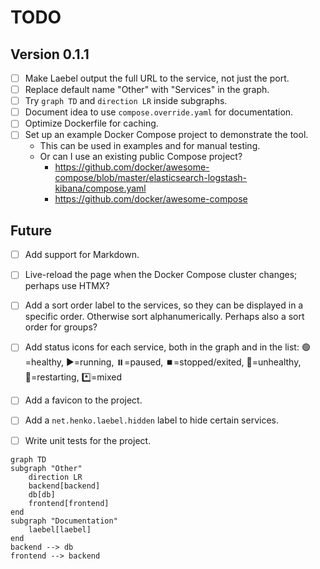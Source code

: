 # TODO

## Version 0.1.1

- [ ] Make Laebel output the full URL to the service, not just the port.
- [ ] Replace default name "Other" with "Services" in the graph.
- [ ] Try `graph TD` and `direction LR` inside subgraphs.
- [ ] Document idea to use `compose.override.yaml` for documentation.
- [ ] Optimize Dockerfile for caching.
- [ ] Set up an example Docker Compose project to demonstrate the tool.
  - This can be used in examples and for manual testing.
  - Or can I use an existing public Compose project?
    - https://github.com/docker/awesome-compose/blob/master/elasticsearch-logstash-kibana/compose.yaml
    - https://github.com/docker/awesome-compose

## Future

- [ ] Add support for Markdown.
- [ ] Live-reload the page when the Docker Compose cluster changes; perhaps use HTMX?
- [ ] Add a sort order label to the services, so they can be displayed in a specific order. Otherwise sort alphanumerically. Perhaps also a sort order for groups?
- [ ] Add status icons for each service, both in the graph and in the list:
  🟢=healthy, ▶️=running, ⏸️=paused, ⏹️=stopped/exited, 🚫=unhealthy, 🔄=restarting, *️⃣=mixed
- [ ] Add a favicon to the project.
- [ ] Add a `net.henko.laebel.hidden` label to hide certain services.
- [ ] Write unit tests for the project.


```mermaid
graph TD
subgraph "Other"
    direction LR
    backend[backend]
    db[db]
    frontend[frontend]
end
subgraph "Documentation"
    laebel[laebel]
end
backend --> db
frontend --> backend
```